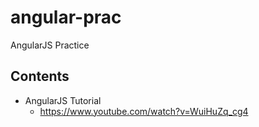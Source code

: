 angular-prac
===========


AngularJS Practice

## Contents

* AngularJS Tutorial
  * https://www.youtube.com/watch?v=WuiHuZq_cg4
